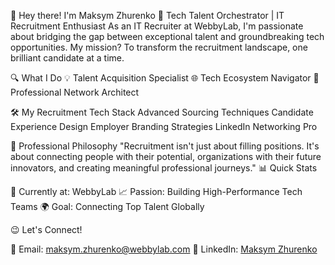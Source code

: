 👋 Hey there! I'm Maksym Zhurenko
🚀 Tech Talent Orchestrator | IT Recruitment Enthusiast
As an IT Recruiter at WebbyLab, I'm passionate about bridging the gap between exceptional talent and groundbreaking tech opportunities. My mission? To transform the recruitment landscape, one brilliant candidate at a time.

🔍 What I Do
💡 Talent Acquisition Specialist
🌐 Tech Ecosystem Navigator
🤝 Professional Network Architect

🛠️ My Recruitment Tech Stack
Advanced Sourcing Techniques
Candidate Experience Design
Employer Branding Strategies
LinkedIn Networking Pro

🌟 Professional Philosophy
"Recruitment isn't just about filling positions. It's about connecting people with their potential, organizations with their future innovators, and creating meaningful professional journeys."
📊 Quick Stats

🏢 Currently at: WebbyLab
📈 Passion: Building High-Performance Tech Teams
🌍 Goal: Connecting Top Talent Globally

😉  Let's Connect!

📧 Email: maksym.zhurenko@webbylab.com
🔗 LinkedIn: [Maksym Zhurenko](https://www.linkedin.com/in/maksymzhurenko)
